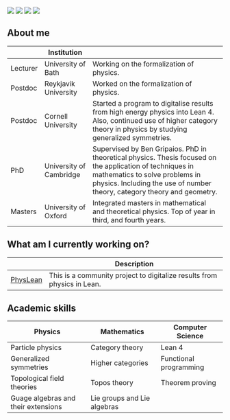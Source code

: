 [![](https://img.shields.io/badge/personal-website-purple)](https://www.josephtoobysmith.com)
[![](https://img.shields.io/badge/my-CV-purple)](https://github.com/jstoobysmith/jstoobysmith/blob/main/CV/CV.pdf)
[![](https://img.shields.io/badge/papers_at-inspireHep-purple)](https://inspirehep.net/authors/1737896)
[![](https://img.shields.io/badge/YouTube-red)](https://www.youtube.com/channel/UCjIsl9vgzOW3YAHeek9KUog)

## About me
|   | Institution             | |
|---------|-------------------------|---------|
| Lecturer | University of Bath | Working on the formalization of physics.
| Postdoc | Reykjavik University      | Worked on the formalization of physics.
| Postdoc | Cornell University      | Started a program to digitalise results from high energy physics into Lean 4. Also, continued use of higher category theory in physics by studying generalized symmetries.
| PhD     | University of Cambridge | Supervised by Ben Gripaios. PhD in theoretical physics. Thesis focused on the application of techniques in mathematics to solve problems in physics. Including the use of number theory, category theory and geometry.
| Masters | University of Oxford    | Integrated masters in mathematical and theoretical physics. Top of year in third, and fourth years.

## What am I currently working on?

| | Description |
|-----|-----|
|[PhysLean](https://github.com/HEPLean/PhysLean)| This is a community project to digitalize results from  physics in Lean.  |

## Academic skills

| Physics          | Mathematics       | Computer Science    |
|------------------|-------------------|---------------------|
| Particle physics | Category theory           | Lean 4          |
| Generalized symmetries   | Higher categories          | Functional programming     |
| Topological field theories       | Topos theory    | Theorem proving
| Guage algebras and their extensions       | Lie groups and Lie algebras    |

<!--
**jstoobysmith/jstoobysmith** is a ✨ _special_ ✨ repository because its `README.md` (this file) appears on your GitHub profile.

Here are some ideas to get you started:

- 🔭 I’m currently working on ...
- 🌱 I’m currently learning ...
- 👯 I’m looking to collaborate on ...
- 🤔 I’m looking for help with ...
- 💬 Ask me about ...
- 📫 How to reach me: ...
- 😄 Pronouns: ...
- ⚡ Fun fact: ...
-->
